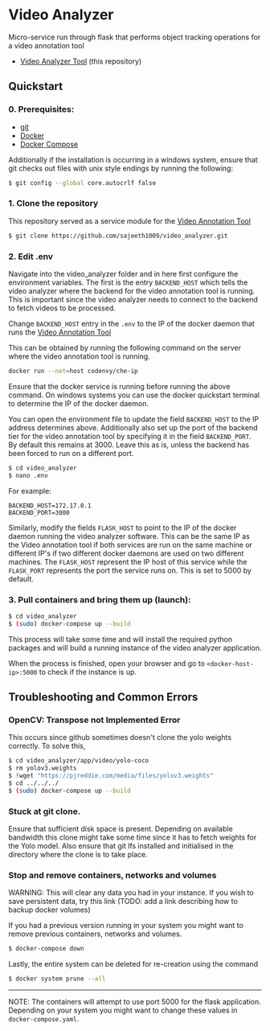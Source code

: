 # Video Analyzer
Micro-service run through flask that performs object tracking operations for a video annotation tool


* [Video Analyzer Tool](https://github.com/sajeeth1009/video_analyzer.git) (this repository)

## Quickstart

### 0. Prerequisites:

* [git](https://git-scm.com/downloads) 
* [Docker](https://docs.docker.com/install/)
* [Docker Compose](https://docs.docker.com/compose/install/)

Additionally if the installation is occurring in a windows system, ensure that git checks out files with unix style endings by running the following:

```bash
$ git config --global core.autocrlf false
```


### 1. Clone the repository

This repository served as a service module for the [Video Annotation Tool](https://github.com/phev8/video-annotation-tool/tree/extended-video-annotation)

```bash
$ git clone https://github.com/sajeeth1009/video_analyzer.git
```

### 2. Edit .env

Navigate into the video_analyzer folder and in here first configure the environment variables. The first is the entry `BACKEND_HOST` which tells the video analyzer where the backend for the video annotation tool is running. This is important since the video analyzer needs to connect to the backend to fetch videos to be processed.

Change `BACKEND_HOST` entry in the `.env` to the IP of the docker daemon that runs the [Video Annotation Tool](https://github.com/phev8/video-annotation-tool/tree/extended-video-annotation)

This can be obtained by running the following command on the server where the video annotation tool is running.
```bash
docker run --net=host codenvy/che-ip
```

Ensure that the docker service is running before running the above command. On windows systems you can use the docker quickstart terminal to determine the IP of the docker daemon.

You can open the environment file to update the field `BACKEND_HOST` to the IP address determines above. Additionally also set up the port of the backend tier for the video annotation tool by specifying it in the field `BACKEND_PORT`. By default this remains at 3000. Leave this as is, unless the backend has been forced to run on a different port.
```bash
$ cd video_analyzer
$ nano .env
```

For example:
```dotenv
BACKEND_HOST=172.17.0.1
BACKEND_PORT=3000
```

Similarly, modify the fields `FLASK_HOST` to point to the IP of the docker daemon running the video analyzer software. This can be the same IP as the Video annotation tool if both services are run on the same machine or different IP's if two different docker daemons are used on two different machines. The `FLASK_HOST` represent the IP host of this service while the `FLASK_PORT` represents the port the service runs on. This is set to 5000 by default.

### 3. Pull containers and bring them up (launch):

```bash
$ cd video_analyzer
$ (sudo) docker-compose up --build
```
This process will take some time and will install the required python packages and will build a running instance of the video analyzer application.

When the process is finished, open your browser and go to  `<docker-host-ip>:5000` to check if the instance is up.


## Troubleshooting and Common Errors


### OpenCV: Transpose not Implemented Error

This occurs since github sometimes doesn't clone the yolo weights correctly. To solve this,
```bash
$ cd video_analyzer/app/video/yolo-coco
$ rm yolov3.weights
$ !wget "https://pjreddie.com/media/files/yolov3.weights"
$ cd ../../../
$ (sudo) docker-compose up --build
```


### Stuck at git clone.

Ensure that sufficient disk space is present. Depending on available bandwidth this clone might take some time since it has to fetch weights for the Yolo model. Also ensure that git lfs installed and initialised in the directory where the clone is to take place.

###  Stop and remove containers, networks and volumes

WARNING: This will clear any data you had in your instance. If you wish to save persistent data, try this link 
(TODO: add a link describing how to backup docker volumes)

If you had a previous version running in your system you might want to remove previous containers, networks and volumes. 

```bash
$ docker-compose down
```
Lastly, the entire system can be deleted for re-creation using the command
```bash
$ docker system prune --all
```

---

NOTE: The containers will attempt to use port 5000 for the flask application. Depending on your system you might want to change these values in `docker-compose.yaml`.

